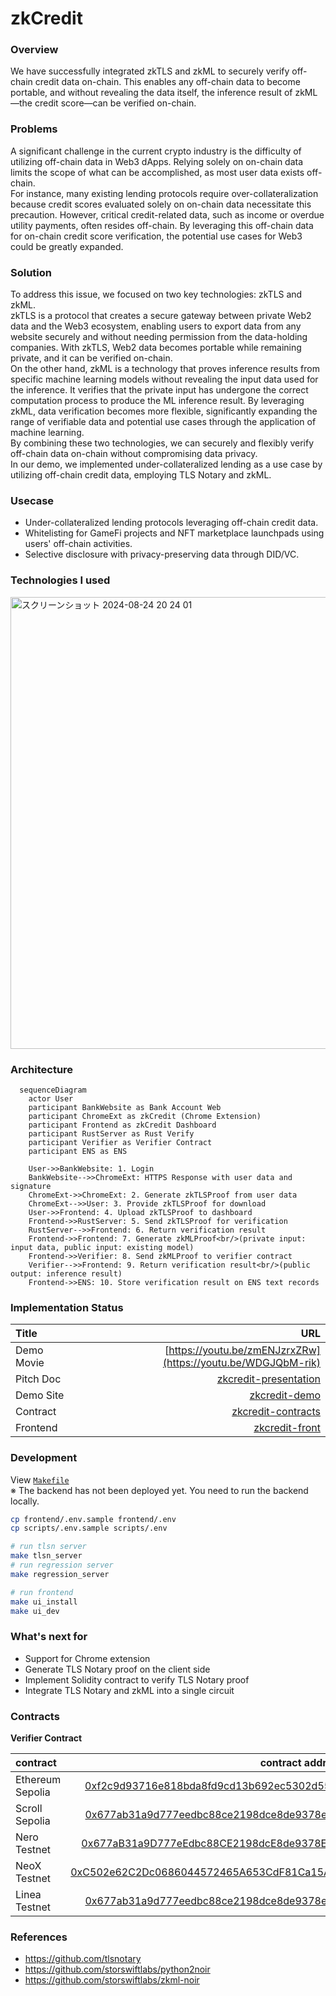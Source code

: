 # zkCredit

### Overview
We have successfully integrated zkTLS and zkML to securely verify off-chain credit data on-chain. This enables any off-chain data to become portable, and without revealing the data itself, the inference result of zkML—the credit score—can be verified on-chain.

### Problems
A significant challenge in the current crypto industry is the difficulty of utilizing off-chain data in Web3 dApps. Relying solely on on-chain data limits the scope of what can be accomplished, as most user data exists off-chain.<br>
For instance, many existing lending protocols require over-collateralization because credit scores evaluated solely on on-chain data necessitate this precaution. However, critical credit-related data, such as income or overdue utility payments, often resides off-chain. By leveraging this off-chain data for on-chain credit score verification, the potential use cases for Web3 could be greatly expanded.


### Solution
To address this issue, we focused on two key technologies: zkTLS and zkML.<br>
zkTLS is a protocol that creates a secure gateway between private Web2 data and the Web3 ecosystem, enabling users to export data from any website securely and without needing permission from the data-holding companies. With zkTLS, Web2 data becomes portable while remaining private, and it can be verified on-chain.<br>
On the other hand, zkML is a technology that proves inference results from specific machine learning models without revealing the input data used for the inference. It verifies that the private input has undergone the correct computation process to produce the ML inference result. By leveraging zkML, data verification becomes more flexible, significantly expanding the range of verifiable data and potential use cases through the application of machine learning.<br>
By combining these two technologies, we can securely and flexibly verify off-chain data on-chain without compromising data privacy.<br>
In our demo, we implemented under-collateralized lending as a use case by utilizing off-chain credit data, employing TLS Notary and zkML.


### Usecase
- Under-collateralized lending protocols leveraging off-chain credit data.
- Whitelisting for GameFi projects and NFT marketplace launchpads using users' off-chain activities.
- Selective disclosure with privacy-preserving data through DID/VC.

### Technologies I used
<img width="723" alt="スクリーンショット 2024-08-24 20 24 01" src="https://github.com/user-attachments/assets/2c34529d-1f0c-4245-b6ee-932d7fc7fdfc">


### Architecture
```mermaid
  sequenceDiagram
    actor User
    participant BankWebsite as Bank Account Web
    participant ChromeExt as zkCredit (Chrome Extension)
    participant Frontend as zkCredit Dashboard
    participant RustServer as Rust Verify
    participant Verifier as Verifier Contract
    participant ENS as ENS

    User->>BankWebsite: 1. Login
    BankWebsite-->>ChromeExt: HTTPS Response with user data and signature
    ChromeExt->>ChromeExt: 2. Generate zkTLSProof from user data
    ChromeExt-->>User: 3. Provide zkTLSProof for download
    User->>Frontend: 4. Upload zkTLSProof to dashboard
    Frontend->>RustServer: 5. Send zkTLSProof for verification
    RustServer-->>Frontend: 6. Return verification result
    Frontend->>Frontend: 7. Generate zkMLProof<br/>(private input: input data, public input: existing model)
    Frontend->>Verifier: 8. Send zkMLProof to verifier contract
    Verifier-->>Frontend: 9. Return verification result<br/>(public output: inference result)
    Frontend->>ENS: 10. Store verification result on ENS text records

```

### Implementation Status

| Title          |                                                              URL |
| :------------- | ---------------------------------------------------------------: |
| Demo Movie      |                                      [https://youtu.be/zmENJzrxZRw](https://youtu.be/WDGJQbM-rik)|
| Pitch Doc    |   [zkcredit-presentation](https://www.canva.com/design/DAGOvSFvJ4E/SfJTYw3sauGSbj1k4oQdDg/edit?utm_content=DAGOvSFvJ4E&utm_campaign=designshare&utm_medium=link2&utm_source=sharebutton) |
| Demo Site     |                                 [zkcredit-demo](https://zk-credit-teal.vercel.app/) | 
| Contract   | [zkcredit-contracts](https://github.com/wasabijiro/zkCredit/tree/main/contracts) |
| Frontend |         [zkcredit-front](https://github.com/wasabijiro/zkCredit/tree/main/frontend) |


### Development
View [`Makefile`](./Makefile)<br>
※ The backend has not been deployed yet. You need to run the backend locally.
```sh
cp frontend/.env.sample frontend/.env
cp scripts/.env.sample scripts/.env

# run tlsn server
make tlsn_server
# run regression server
make regression_server

# run frontend
make ui_install
make ui_dev
```

### What's next for

- Support for Chrome extension
- Generate TLS Notary proof on the client side
- Implement Solidity contract to verify TLS Notary proof
- Integrate TLS Notary and zkML into a single circuit

### Contracts
**Verifier Contract**

| contract                   |                                                                                                                   contract address |
| :------------------------- | ---------------------------------------------------------------------------------------------------------------------------------: |
| Ethereum Sepolia    | [0xf2c9d93716e818bda8fd9cd13b692ec5302d5568](https://sepolia.etherscan.io/address/0xf2c9d93716e818bda8fd9cd13b692ec5302d5568#code)|
| Scroll Sepolia    | [0x677ab31a9d777eedbc88ce2198dce8de9378e78f](https://sepolia.scrollscan.com/address/0x677ab31a9d777eedbc88ce2198dce8de9378e78f)|
| Nero Testnet    | [0x677aB31a9D777eEdbc88CE2198dcE8de9378E78f](https://testnetscan.nerochain.io/address/0x677aB31a9D777eEdbc88CE2198dcE8de9378E78f)|
| NeoX Testnet    | [0xC502e62C2Dc0686044572465A653CdF81Ca15A48](https://neoxt4scan.ngd.network/address/0x677ab31a9d777eedbc88ce2198dce8de9378e78f)|
| Linea Testnet   | [0x677ab31a9d777eedbc88ce2198dce8de9378e78f](https://sepolia.lineascan.build/address/0x677ab31a9d777eedbc88ce2198dce8de9378e78f)|


### References
- https://github.com/tlsnotary
- https://github.com/storswiftlabs/python2noir
- https://github.com/storswiftlabs/zkml-noir
